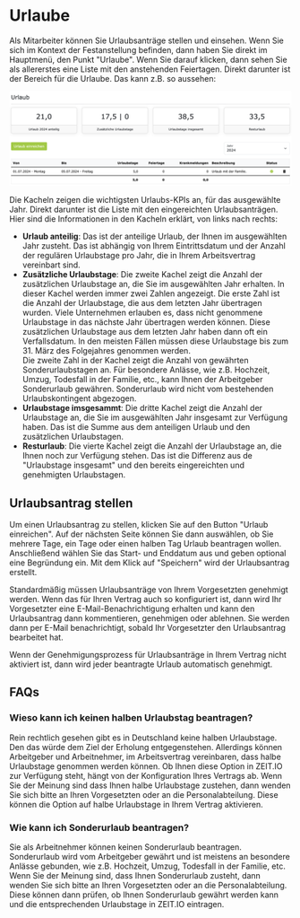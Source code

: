 # Urlaube 

Als Mitarbeiter können Sie Urlaubsanträge stellen und einsehen. Wenn Sie sich im Kontext der Festanstellung 
befinden, dann haben Sie direkt im Hauptmenü, den Punkt "Urlaube". Wenn Sie darauf klicken, dann sehen Sie 
als allererstes eine Liste mit den anstehenden Feiertagen. Direkt darunter ist der Bereich für die Urlaube.
Das kann z.B. so aussehen:

![Urlaube](../img/context-employee/vacations-01-de.png)

Die Kacheln zeigen die wichtigsten Urlaubs-KPIs an, für das ausgewählte Jahr. Direkt darunter ist die Liste
mit den eingereichten Urlaubsanträgen. Hier sind die Informationen in den Kacheln erklärt, von links nach rechts:

- **Urlaub anteilig**: Das ist der anteilige Urlaub, der Ihnen im ausgewählten Jahr zusteht.
  Das ist abhängig von Ihrem Eintrittsdatum und der Anzahl der regulären Urlaubstage pro Jahr, die in Ihrem
  Arbeitsvertrag vereinbart sind.
- **Zusätzliche Urlaubstage**: Die zweite Kachel zeigt die Anzahl der zusätzlichen Urlaubstage an, die Sie
  im ausgewählten Jahr erhalten. In dieser Kachel werden immer zwei Zahlen angezeigt. Die erste Zahl ist die
  Anzahl der Urlaubstage, die aus dem letzten Jahr übertragen wurden. Viele Unternehmen erlauben es, dass
  nicht genommene Urlaubstage in das nächste Jahr übertragen werden können. Diese zusätzlichen Urlaubstage
  aus dem letzten Jahr haben dann oft ein Verfallsdatum. In den meisten Fällen müssen diese Urlaubstage
  bis zum 31. März des Folgejahres genommen werden.<br/>
  Die zweite Zahl in der Kachel zeigt die Anzahl von
  gewährten Sonderurlaubstagen an. Für besondere Anlässe, wie z.B. Hochzeit, Umzug, Todesfall in der Familie, etc.,
  kann Ihnen der Arbeitgeber Sonderurlaub gewähren. Sonderurlaub wird nicht vom bestehenden Urlaubskontingent abgezogen.
- **Urlaubstage imsgesammt**: Die dritte Kachel zeigt die Anzahl der Urlaubstage an, die Sie im ausgewählten Jahr
  insgesamt zur Verfügung haben. Das ist die Summe aus dem anteiligen Urlaub und den zusätzlichen Urlaubstagen.
- **Resturlaub**: Die vierte Kachel zeigt die Anzahl der Urlaubstage an, die Ihnen noch zur Verfügung stehen. Das ist
  die Differenz aus de "Urlaubstage insgesamt" und den bereits eingereichten und genehmigten Urlaubstagen.

## Urlaubsantrag stellen

Um einen Urlaubsantrag zu stellen, klicken Sie auf den Button "Urlaub einreichen". Auf der nächsten Seite können Sie
dann auswählen, ob Sie mehrere Tage, ein Tage oder einen halben Tag Urlaub beantragen wollen. Anschließend
wählen Sie das Start- und Enddatum aus und geben optional eine Begründung ein. Mit dem Klick auf "Speichern"
wird der Urlaubsantrag erstellt.

Standardmäßig müssen Urlaubsanträge von Ihrem Vorgesetzten genehmigt werden. Wenn das für Ihren Vertrag auch so
konfiguriert ist, dann wird Ihr Vorgesetzter eine E-Mail-Benachrichtigung erhalten und kann den Urlaubsantrag
dann kommentieren, genehmigen oder ablehnen. Sie werden dann per E-Mail benachrichtigt, sobald Ihr Vorgesetzter
den Urlaubsantrag bearbeitet hat.

Wenn der Genehmigungsprozess für Urlaubsanträge in Ihrem Vertrag nicht aktiviert ist, dann wird jeder beantragte
Urlaub automatisch genehmigt.

## FAQs

### Wieso kann ich keinen halben Urlaubstag beantragen?

Rein rechtlich gesehen gibt es in Deutschland keine halben Urlaubstage. Den das würde dem Ziel der Erholung
entgegenstehen. Allerdings können Arbeitgeber und Arbeitnehmer, im Arbeitsvertrag vereinbaren, dass halbe Urlaubstage
genommen werden können.
Ob Ihnen diese Option in ZEIT.IO zur Verfügung steht, hängt von der Konfiguration Ihres Vertrags ab. Wenn Sie
der Meinung sind dass Ihnen halbe Urlaubstage zustehen, dann wenden Sie sich bitte an Ihren Vorgesetzten oder
an die Personalabteilung. Diese können die Option auf halbe Urlaubstage in Ihrem Vertrag aktivieren.

### Wie kann ich Sonderurlaub beantragen?

Sie als Arbeitnehmer können keinen Sonderurlaub beantragen. Sonderurlaub wird vom Arbeitgeber gewährt und ist
meistens an besondere Anlässe gebunden, wie z.B. Hochzeit, Umzug, Todesfall in der Familie, etc. Wenn Sie der
Meinung sind, dass Ihnen Sonderurlaub zusteht, dann wenden Sie sich bitte an Ihren Vorgesetzten oder an die
Personalabteilung. Diese können dann prüfen, ob Ihnen Sonderurlaub gewährt werden kann und die entsprechenden
Urlaubstage in ZEIT.IO eintragen.


